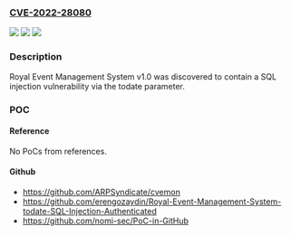 ### [CVE-2022-28080](https://cve.mitre.org/cgi-bin/cvename.cgi?name=CVE-2022-28080)
![](https://img.shields.io/static/v1?label=Product&message=n%2Fa&color=blue)
![](https://img.shields.io/static/v1?label=Version&message=n%2Fa&color=blue)
![](https://img.shields.io/static/v1?label=Vulnerability&message=n%2Fa&color=brighgreen)

### Description

Royal Event Management System v1.0 was discovered to contain a SQL injection vulnerability via the todate parameter.

### POC

#### Reference
No PoCs from references.

#### Github
- https://github.com/ARPSyndicate/cvemon
- https://github.com/erengozaydin/Royal-Event-Management-System-todate-SQL-Injection-Authenticated
- https://github.com/nomi-sec/PoC-in-GitHub

